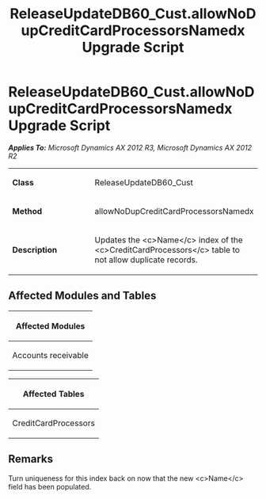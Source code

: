 ﻿---
title: ReleaseUpdateDB60_Cust.allowNoDupCreditCardProcessorsNamedx Upgrade Script
TOCTitle: ReleaseUpdateDB60_Cust.allowNoDupCreditCardProcessorsNamedx Upgrade Script
ms:assetid: 3f4ea80c-79fd-ce57-9d49-ad86f30b460b
ms:mtpsurl: https://msdn.microsoft.com/en-us/library/JJ718781(v=AX.60)
ms:contentKeyID: 49707816
ms.date: 05/18/2015
mtps_version: v=AX.60
---

# ReleaseUpdateDB60\_Cust.allowNoDupCreditCardProcessorsNamedx Upgrade Script 


_**Applies To:** Microsoft Dynamics AX 2012 R3, Microsoft Dynamics AX 2012 R2_

<table>
<colgroup>
<col style="width: 50%" />
<col style="width: 50%" />
</colgroup>
<tbody>
<tr class="odd">
<td><p><strong>Class</strong></p></td>
<td><p>ReleaseUpdateDB60_Cust</p></td>
</tr>
<tr class="even">
<td><p><strong>Method</strong></p></td>
<td><p>allowNoDupCreditCardProcessorsNamedx</p></td>
</tr>
<tr class="odd">
<td><p><strong>Description</strong></p></td>
<td><p>Updates the &lt;c&gt;Name&lt;/c&gt; index of the &lt;c&gt;CreditCardProcessors&lt;/c&gt; table to not allow duplicate records.</p></td>
</tr>
</tbody>
</table>


## Affected Modules and Tables

<table>
<colgroup>
<col style="width: 100%" />
</colgroup>
<thead>
<tr class="header">
<th><p>Affected Modules</p></th>
</tr>
</thead>
<tbody>
<tr class="odd">
<td><p>Accounts receivable</p></td>
</tr>
</tbody>
</table>


<table>
<colgroup>
<col style="width: 100%" />
</colgroup>
<thead>
<tr class="header">
<th><p>Affected Tables</p></th>
</tr>
</thead>
<tbody>
<tr class="odd">
<td><p>CreditCardProcessors</p></td>
</tr>
</tbody>
</table>


## Remarks

Turn uniqueness for this index back on now that the new \<c\>Name\</c\> field has been populated.

  


